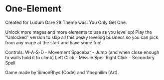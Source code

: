One-Element
===========

Created for Ludum Dare 28
Theme was: You Only Get One.

Unlock more mages and more elements to use as you level up! Play the "Unlocked" version to skip all this pesky leveling business so you can pick from any mage at the start and have some fun! 

Controls: 
W-A-S-D - Movement 
Spacebar - Jump (and when close enough to walls hold it to climb) 
Left Click - Missile Spell 
Right Click - Secondary Spell 


Game made by SimonRhys (Code) and 11nephilim (Art). 
